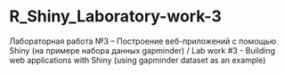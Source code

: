 # R_Shiny_Laboratory-work-3
Лабораторная работа №3 – Построение веб-приложений с помощью Shiny (на примере набора данных gapminder) / Lab work #3 - Building web applications with Shiny (using gapminder dataset as an example)
